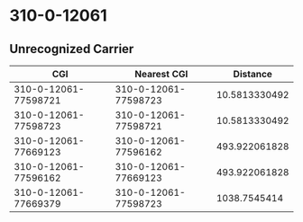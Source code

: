 # 310-0-12061
## Unrecognized Carrier


| CGI | Nearest CGI | Distance |
|-----|-------------|----------|
| 310-0-12061-77598721 | 310-0-12061-77598723 | 10.5813330492 |
| 310-0-12061-77598723 | 310-0-12061-77598721 | 10.5813330492 |
| 310-0-12061-77669123 | 310-0-12061-77596162 | 493.922061828 |
| 310-0-12061-77596162 | 310-0-12061-77669123 | 493.922061828 |
| 310-0-12061-77669379 | 310-0-12061-77598723 | 1038.7545414 |
